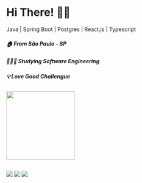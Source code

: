 # Hi There! 👋🏻


Java | Spring Boot | Postgres | React.js | Typescript
##### 🏠 From São Paulo - SP
##### 🧑🏻‍💻 Studying Software Engineering
##### 💡 Love Good Challengue

##

<div>
  <a href="https://github.com/PabloJesusdaSilva"></a>
    <img height="180em" src="https://github-readme-stats.vercel.app/api/top-langs/?username=pablojesusdasilva&layout=compact&langs-count=168&theme=tokyonight">
</div>


  
  ##
  
<div>
    <a href="mailto:pablojesusdasilva0@gmail.com" target="_blank"><img src="https://img.shields.io/badge/Gmail-D14836?style=for-the-badge&logo=gmail&logoColor=white" target="_blank" color="purple"></a>
    <a href="https://www.instagram.com/pablo_jsilvaa" target="_blank"><img src="https://img.shields.io/badge/Instagram-E4405F?style=for-the-badge&logo=instagram&logoColor=white" target="_blank"></a>
    <a href="https://www.instagram.com/pablo_jsilvaa](https://www.linkedin.com/in/pablojesusdasilva/" target="_blank"><img src="https://img.shields.io/badge/LinkedIn-0077B5?style=for-the-badge&logo=linkedin&logoColor=white" target="_blank"></a>
</div>
